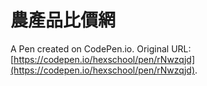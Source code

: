# 農產品比價網

A Pen created on CodePen.io. Original URL: [https://codepen.io/hexschool/pen/rNwzqjd](https://codepen.io/hexschool/pen/rNwzqjd).

